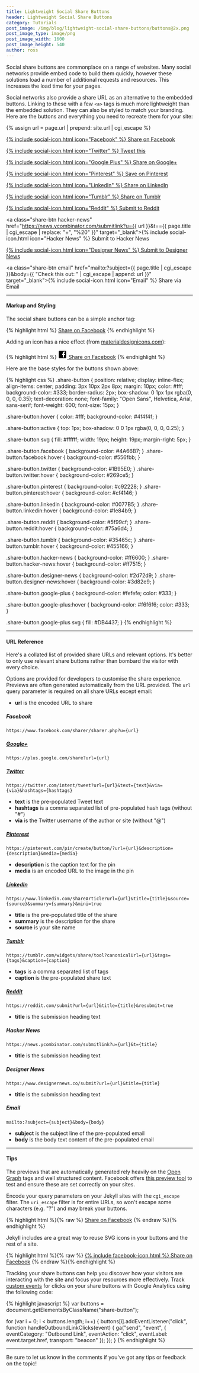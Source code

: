 ```yaml
---
title: Lightweight Social Share Buttons
header: Lightweight Social Share Buttons
category: Tutorials
post_image: /img/blog/lightweight-social-share-buttons/buttons@2x.png
post_image_type: image/png
post_image_width: 1600
post_image_height: 540
author: ross
---
```



Social share buttons are commonplace on a range of websites. Many social networks provide embed code to build them quickly, however these solutions load a number of additional requests and resources. This increases the load time for your pages.

Social networks also provide a share URL as an alternative to the embedded buttons. Linking to these with a few `<a>` tags is much more lightweight than the embedded solution. They can also be styled to match your branding. Here are the buttons and everything you need to recreate them for your site:

{% assign url = page.url | prepend: site.url | cgi_escape %}

<div class="well">
<a class="share-btn facebook" href="https://www.facebook.com/sharer/sharer.php?u={{ url }}" target="_blank">{% include social-icon.html icon="Facebook" %} Share on Facebook</a>

<a class="share-btn twitter" href="https://twitter.com/intent/tweet?url={{ url }}&amp;text={{ page.title | markdownify | strip_html | cgi_escape }}%20on%20{{ site.title | cgi_escape }}&amp;via=CloudCannon" target="_blank">{% include social-icon.html icon="Twitter" %} Tweet this</a>

<a class="share-btn google-plus" href="https://plus.google.com/share?url={{ url }}" target="_blank">{% include social-icon.html icon="Google Plus" %} Share on Google+</a>

<a class="share-btn pinterest" href="https://pinterest.com/pin/create/button/?url={{ url }}&description={{ page.title | cgi_escape }}&media={{ page.post_image | prepend: site.url | cgi_escape }}" target="_blank">{% include social-icon.html icon="Pinterest" %} Save on Pinterest</a>

<a class="share-btn linkedin" href="https://www.linkedin.com/shareArticle?url={{ url }}&title={{ page.title | cgi_escape }}&source=CloudCannon&mini=true" target="_blank">{% include social-icon.html icon="LinkedIn" %} Share on LinkedIn</a>

<a class="share-btn tumblr" href="
https://tumblr.com/widgets/share/tool?canonicalUrl={{ url }}&tags=jekyll,webdev,webdesign&caption={{ page.title | cgi_escape}}" target="_blank">{% include social-icon.html icon="Tumblr" %} Share on Tumblr</a>

<a class="share-btn reddit" href="https://reddit.com/submit?url={{ url }}&title={{ page.title | cgi_escape }}&resubmit=true" target="_blank">{% include social-icon.html icon="Reddit" %} Submit to Reddit</a>

<a class="share-btn hacker-news" href="https://news.ycombinator.com/submitlink?u={{ url }}&t=={{ page.title | cgi_escape | replace: "+", "%20" }}" target="_blank">{% include social-icon.html icon="Hacker News" %} Submit to Hacker News</a>

<a class="share-btn designer-news" href="https://www.designernews.co/submit?url={{ url }}&title={{ page.title | cgi_escape }}" target="_blank">{% include social-icon.html icon="Designer News" %} Submit to Designer News</a>

<a class="share-btn email" href="mailto:?subject={{ page.title | cgi_escape }}&body={{ "Check this out: " | cgi_escape | append: url }}" target="_blank">{% include social-icon.html icon="Email" %} Share via Email</a>
</div>

<!-- ![Social icons on a phone](/img/blog/lightweight-social-share-buttons/social-icon-grid.jpg){: srcset="/img/blog/lightweight-social-share-buttons/social-icon-grid.jpg 800w, /img/blog/lightweight-social-share-buttons/social-icon-grid@2x.jpg 1600w"} -->

---

#### Markup and Styling

The social share buttons can be a simple anchor tag:

{% highlight html %}
<a href="https://www.facebook.com/sharer/sharer.php?u=http%3A%2F%2Fexample.com%2F"
  class="share-button facebook"
  target="_blank">Share on Facebook</a>
{% endhighlight %}

Adding an icon has a nice effect (from [materialdesignicons.com](https://materialdesignicons.com/)):

{% highlight html %}
<a href="https://www.facebook.com/sharer/sharer.php?u=http%3A%2F%2Fexample.com%2F"
  class="share-button facebook"
  target="_blank">
    <svg fill="#000000"
      height="24"
      viewBox="0 0 24 24"
      width="24"
      xmlns="http://www.w3.org/2000/svg"><path d="M19,4V7H17A1,1 0 0,0 16,8V10H19V13H16V20H13V13H11V10H13V7.5C13,5.56 14.57,4 16.5,4M20,2H4A2,2 0 0,0 2,4V20A2,2 0 0,0 4,22H20A2,2 0 0,0 22,20V4C22,2.89 21.1,2 20,2Z" /></svg> Share on Facebook</a>
{% endhighlight %}

Here are the base styles for the buttons shown above:

{% highlight css %}
.share-button {
  position: relative;
  display: inline-flex;
  align-items: center;
  padding: 3px 10px 2px 8px;
  margin: 10px;
  color: #fff;
  background-color: #333;
  border-radius: 2px;
  box-shadow: 0 1px 1px rgba(0, 0, 0, 0.35);
  text-decoration: none;
  font-family: "Open Sans", Helvetica, Arial, sans-serif;
  font-weight: 600;
  font-size: 15px;
}

.share-button:hover {
  color: #fff;
  background-color: #4f4f4f;
}

.share-button:active {
  top: 1px;
  box-shadow: 0 0 1px rgba(0, 0, 0, 0.25);
}

.share-button svg {
  fill: #ffffff;
  width: 19px;
  height: 19px;
  margin-right: 5px;
}

.share-button.facebook { background-color: #4A66B7; }
.share-button.facebook:hover { background-color: #556fbb; }

.share-button.twitter { background-color: #1B95E0; }
.share-button.twitter:hover { background-color: #269ce5; }

.share-button.pinterest { background-color: #c92228; }
.share-button.pinterest:hover { background-color: #cf4146; }

.share-button.linkedin { background-color: #0077B5; }
.share-button.linkedin:hover { background-color: #1e84b9; }

.share-button.reddit { background-color: #5f99cf; }
.share-button.reddit:hover { background-color: #75a6d4; }

.share-button.tumblr { background-color: #35465c; }
.share-button.tumblr:hover { background-color: #455166; }

.share-button.hacker-news { background-color: #ff6600; }
.share-button.hacker-news:hover { background-color: #ff7515; }

.share-button.designer-news { background-color: #2d72d9; }
.share-button.designer-news:hover { background-color: #3d82e9; }

.share-button.google-plus {
  background-color: #fefefe;
  color: #333;
}

.share-button.google-plus:hover {
  background-color: #f6f6f6;
  color: #333;
}

.share-button.google-plus svg {
  fill: #DB4437;
}
{% endhighlight %}

---

#### URL Reference

Here's a collated list of provided share URLs and relevant options. It's better to only use relevant share buttons rather than bombard the visitor with every choice.

Options are provided for developers to customise the share experience. Previews are often generated automatically from the URL provided. The `url` query parameter is required on all share URLs except email:

* **url** is the encoded URL to share

##### Facebook

`https://www.facebook.com/sharer/sharer.php?u={url}`

##### [Google+](https://developers.google.com/+/web/share/#share-link)

`https://plus.google.com/share?url={url}`

##### [Twitter](https://dev.twitter.com/web/tweet-button/web-intent)

`https://twitter.com/intent/tweet?url={url}&text={text}&via={via}&hashtags={hashtags}`

* **text** is the pre-populated Tweet text
* **hashtags** is a comma separated list of pre-populated hash tags (without "#")
* **via** is the Twitter username of the author or site (without "@")

##### [Pinterest](https://developers.pinterest.com/docs/widgets/save/)

`https://pinterest.com/pin/create/button/?url={url}&description={description}&media={media}`

* **description** is the caption text for the pin
* **media** is an encoded URL to the image in the pin

##### [LinkedIn](https://developer.linkedin.com/docs/share-on-linkedin)

`https://www.linkedin.com/shareArticle?url={url}&title={title}&source={source}&summary={summary}&mini=true`

* **title** is the pre-populated title of the share
* **summary** is the description for the share
* **source** is your site name

##### [Tumblr](https://www.tumblr.com/docs/en/share_button#custom-button)

`https://tumblr.com/widgets/share/tool?canonicalUrl={url}&tags={tags}&caption={caption}`

* **tags** is a comma separated list of tags
* **caption** is the pre-populated share text

##### [Reddit](https://www.reddit.com/dev/api#POST_api_submit)

`https://reddit.com/submit?url={url}&title={title}&resubmit=true`

* **title** is the submission heading text

##### Hacker News

`https://news.ycombinator.com/submitlink?u={url}&t={title}`

* **title** is the submission heading text

##### Designer News

`https://www.designernews.co/submit?url={url}&title={title}`

* **title** is the submission heading text

##### Email

`mailto:?subject={subject}&body={body}`

* **subject** is the subject line of the pre-populated email
* **body** is the body text content of the pre-populated email

---

#### Tips

The previews that are automatically generated rely heavily on the [Open Graph](http://ogp.me/) tags and well structured content. Facebook offers [this preview tool](https://developers.facebook.com/tools/debug/og/object/) to test and ensure these are set correctly on your sites.

Encode your query parameters on your Jekyll sites with the `cgi_escape` filter. The `uri_escape` filter is for entire URLs, so won't escape some characters (e.g. "?") and may break your buttons.

{% highlight html %}{% raw %}
<a class="share-button facebook" href="https://www.facebook.com/sharer/sharer.php?u={{ page.url | prepend: site.url | cgi_escape }}" target="_blank">Share on Facebook</a>
{% endraw %}{% endhighlight %}

Jekyll includes are a great way to reuse SVG icons in your buttons and the rest of a site.

{% highlight html %}{% raw %}
<a class="share-button facebook" href="https://www.facebook.com/sharer/sharer.php?u={{ page.url | prepend: site.url | cgi_escape }}" target="_blank">{% include facebook-icon.html %} Share on Facebook</a>
{% endraw %}{% endhighlight %}

Tracking your share buttons can help you discover how your visitors are interacting with the site and focus your resources more effectively. Track [custom events](https://developers.google.com/analytics/devguides/collection/analyticsjs/events) for clicks on your share buttons with Google Analytics using the following code:

{% highlight javascript %}
var buttons = document.getElementsByClassName("share-button");

for (var i = 0; i < buttons.length; i++) {
  buttons[i].addEventListener("click", function handleOutboundLinkClicks(event) {
    ga("send", "event", {
      eventCategory: "Outbound Link",
      eventAction: "click",
      eventLabel: event.target.href,
      transport: "beacon"
    });
  });
}
{% endhighlight %}

---

Be sure to let us know in the comments if you've got any tips or feedback on the topic!
